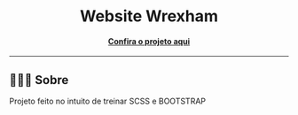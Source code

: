 <h1 align="center">Website Wrexham</h1>

<h4 align="center"><a href="https://wrexham-gabriel-santos.netlify.app)">Confira o projeto aqui</a></h4>

---

## 👨🏻‍💻 Sobre

Projeto feito no intuito de treinar SCSS e BOOTSTRAP
